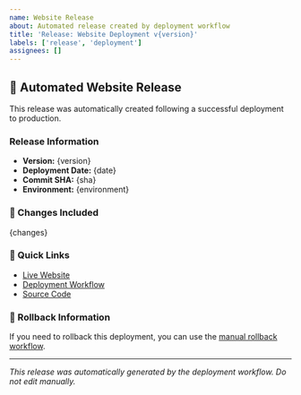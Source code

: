 ```yaml
---
name: Website Release
about: Automated release created by deployment workflow
title: 'Release: Website Deployment v{version}'
labels: ['release', 'deployment']
assignees: []
---
```


## 🚀 Automated Website Release

This release was automatically created following a successful deployment to production.

### Release Information
- **Version:** {version}
- **Deployment Date:** {date}
- **Commit SHA:** {sha}
- **Environment:** {environment}

### 📝 Changes Included
{changes}

### 🔗 Quick Links
- [Live Website](https://abstractalgorithms.github.io)
- [Deployment Workflow](https://github.com/{repo}/actions)
- [Source Code]({commit_url})

### 🔄 Rollback Information
If you need to rollback this deployment, you can use the [manual rollback workflow](https://github.com/{repo}/actions/workflows/rollback.yml).

---
*This release was automatically generated by the deployment workflow. Do not edit manually.*
